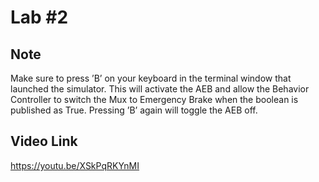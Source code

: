 # Lab #2

## Note

Make sure to press ’B’ on your keyboard in the terminal window that launched the simulator. This will activate the AEB and allow the Behavior Controller to switch the Mux to Emergency Brake when the boolean is published as True. Pressing ’B’ again will toggle the AEB off.

## Video Link
https://youtu.be/XSkPqRKYnMI